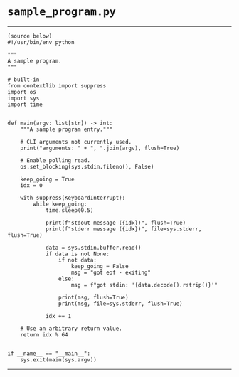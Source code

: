 <!--
    =====================================
    generator=datazen
    version=3.2.3
    hash=ea41b6669ace6999d209f9febe3680e6
    =====================================
-->

# `sample_program.py`

---

    (source below)
    #!/usr/bin/env python
    
    """
    A sample program.
    """
    
    # built-in
    from contextlib import suppress
    import os
    import sys
    import time
    
    
    def main(argv: list[str]) -> int:
        """A sample program entry."""
    
        # CLI arguments not currently used.
        print("arguments: " + ", ".join(argv), flush=True)
    
        # Enable polling read.
        os.set_blocking(sys.stdin.fileno(), False)
    
        keep_going = True
        idx = 0
    
        with suppress(KeyboardInterrupt):
            while keep_going:
                time.sleep(0.5)
    
                print(f"stdout message ({idx})", flush=True)
                print(f"stderr message ({idx})", file=sys.stderr, flush=True)
    
                data = sys.stdin.buffer.read()
                if data is not None:
                    if not data:
                        keep_going = False
                        msg = "got eof - exiting"
                    else:
                        msg = f"got stdin: '{data.decode().rstrip()}'"
    
                    print(msg, flush=True)
                    print(msg, file=sys.stderr, flush=True)
    
                idx += 1
    
        # Use an arbitrary return value.
        return idx % 64
    
    
    if __name__ == "__main__":
        sys.exit(main(sys.argv))

---
